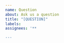 ```yaml
---
name: Question
about: Ask us a question
title: "[QUESTION]"
labels:
assignees: '**

---
```


<!--

Have a descriptive title.
Consult documentation before asking the question.
Try to be concise.
Try to give enough information.
  - What were you trying to do?
  - What happened?
Try not to ask rhetorical questions

If it is installation related, what is your OS? Python version? Versions of dependencies?

Please note that some questions may take a long time to get answered.

For general guideline on asking questions, see https://stackoverflow.com/help/how-to-ask.

-->
